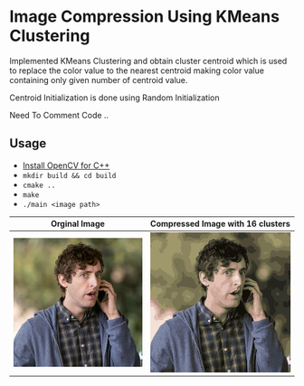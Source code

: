 # Image Compression Using KMeans Clustering

Implemented KMeans Clustering and obtain cluster centroid which is used to replace the color value to
the nearest centroid making color value containing only given number of centroid value.

Centroid Initialization is done using Random Initialization

Need To Comment Code ..

## Usage
- [Install OpenCV for C++](https//opencv.org/releases/)
- `mkdir build && cd build`
- `cmake ..`
- `make`
- `./main <image path>`

 Orginal Image             |   Compressed Image with 16 clusters
:------------------------: |:------------------------:
![Richard_Hendricks](Richard_Hendricks.jpg) |  ![Compressed_Richard_Hendricks](compressImage.jpg)
